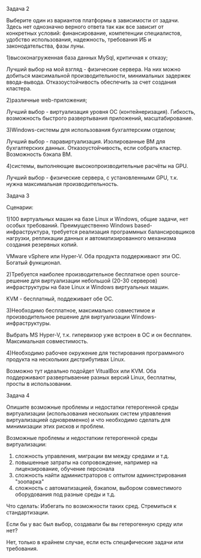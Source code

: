Задача 2

Выберите один из вариантов платформы в зависимости от задачи. Здесь нет однозначно верного ответа так как все зависит от конкретных условий: финансирование, компетенции специалистов, удобство использования, надежность, требования ИБ и законодательства, фазы луны.

1)высоконагруженная база данных MySql, критичная к отказу; 

Лучший выбор на мой взгляд - физические сервера. На них можно добиться максимальной производительности, минимальных задержек ввода-вывода.
Отказоустойчивость обеспечить за счет создания кластера.

2)различные web-приложения;

Лучший выбор  - виртуализация уровня ОС (контейнеризация). Гибкость, возможность быстрого развертывания приложений, масштабирование.

3)Windows-системы для использования бухгалтерским отделом; 

Лучший выбор - паравиртуализация. Изолированные ВМ для бухгалтерских данных. Отказоустойчивость, если собрать кластер. Возможность бэкапа ВМ.

4)системы, выполняющие высокопроизводительные расчёты на GPU. 

Лучший выбор -  физические сервера, с установленными GPU, т.к. нужна максимальная производительность.


Задача 3

Сценарии:

1)100 виртуальных машин на базе Linux и Windows, общие задачи, нет особых требований. Преимущественно Windows based-инфраструктура, требуется реализация программных балансировщиков нагрузки, репликации данных и автоматизированного механизма создания резервных копий.

VMware vSphere или Hyper-V. Оба продукта поддерживают эти ОС. Богатый функционал.

2)Требуется наиболее производительное бесплатное open source-решение для виртуализации небольшой (20-30 серверов) инфраструктуры на базе Linux и Windows виртуальных машин.

KVM - бесплатный, поддеживает обе ОС.

3)Необходимо бесплатное, максимально совместимое и производительное решение для виртуализации Windows-инфраструктуры.

Выбрать MS Hyper-V, т.к. гипервизор уже встроен в ОС и он бесплатен. Максимальная совместимость.

4)Необходимо рабочее окружение для тестирования программного продукта на нескольких дистрибутивах Linux.

Возможно тут идеально подойдет VitualBox или KVM. Оба поддерживают развертываение разных версий Linux, бесплатны, просты в использовании.

Задача 4

Опишите возможные проблемы и недостатки гетерогенной среды виртуализации (использования нескольких систем управления виртуализацией одновременно) и что необходимо сделать для минимизации этих рисков и проблем. 

Возможные проблемы и недостаткии гетерогенной среды виртуализации:
1) сложность управления, миграции вм между средами и т.д.
2) повышенные затраты на сопровождение, например на лицензирование, обучение персонала
3) сложность найти администраторов с оптытом админстрирования "зоопарка"
4) сложность с автоматизацией, бэкапом, выбором совместимого оборудования под разные среды и т.д.

Что сделать:
Избегать по возможности таких сред. Стремиться к стандартизации.

Если бы у вас был выбор, создавали бы вы гетерогенную среду или нет? 

Нет, только в крайнем случае, если есть специфические задачи или требования.


